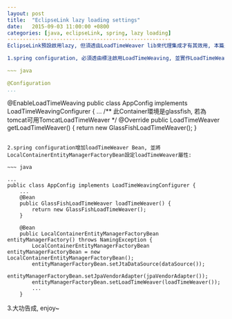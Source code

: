```yaml
---
layout: post
title:  "EclipseLink lazy loading settings"
date:   2015-09-03 11:00:00 +0800
categories: [java, eclipseLink, spring, lazy loading]
-----------------------------------------------------
EclipseLink預設啟用lazy, 但須透由LoadTimeWeaver lib來代理集成才有其效用, 本篇是透由Container的loadTimeWeaver進行配置, 以下為啟用範例(spring-data-jpa + eclipseLink):

1.spring configuration, 必須透由標注啟用LoadTimeWeaving, 並實作LoadTimeWeavingConfigurer interfaces來配置container的loadTimeWeaver:

~~~ java

@Configuration
...
```

@EnableLoadTimeWeaving
public class AppConfig implements LoadTimeWeavingConfigurer {
    ...
    /** 此Container環境是glassfish, 若為tomcat可用TomcatLoadTimeWeaver */
    @Override
    public LoadTimeWeaver getLoadTimeWeaver() {
        return new GlassFishLoadTimeWeaver();
    }

~~~

2.spring configuration增加loadTimeWeaver Bean, 並將LocalContainerEntityManagerFactoryBean設定loadTimeWeaver屬性: 

~~~ java

...
public class AppConfig implements LoadTimeWeavingConfigurer {
    ...
    @Bean
    public GlassFishLoadTimeWeaver loadTimeWeaver() {
        return new GlassFishLoadTimeWeaver();
    }

    @Bean
    public LocalContainerEntityManagerFactoryBean entityManagerFactory() throws NamingException {
        LocalContainerEntityManagerFactoryBean entityManagerFactoryBean = new LocalContainerEntityManagerFactoryBean();
        entityManagerFactoryBean.setJtaDataSource(dataSource());
        entityManagerFactoryBean.setJpaVendorAdapter(jpaVendorAdapter());
        entityManagerFactoryBean.setLoadTimeWeaver(loadTimeWeaver());
        ...
    } 

~~~

3.大功告成, enjoy~